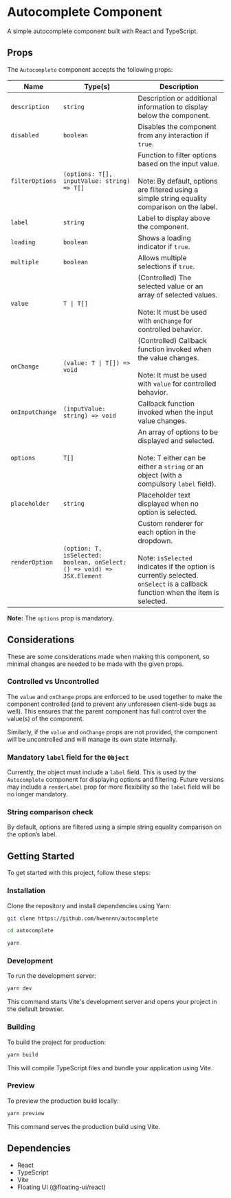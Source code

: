 # Autocomplete Component

A simple autocomplete component built with React and TypeScript.

## Props

The `Autocomplete` component accepts the following props:

| Name            | Type(s)                                                    | Description                                                                 |
|-----------------|---------------------------------------------------------|-----------------------------------------------------------------------------|
| `description`   | `string`                                                | Description or additional information to display below the component.               |
| `disabled`      | `boolean`                                               | Disables the component from any interaction if `true`.                                        |
| `filterOptions` | `(options: T[], inputValue: string) => T[]`              | Function to filter options based on the input value. <br/><br/> Note: By default, options are filtered using a simple string equality comparison on the label.                        |
| `label`         | `string`                                                | Label  to display above the component.                                        |
| `loading`       | `boolean`                                               | Shows a loading indicator if `true`.                                         |
| `multiple`      | `boolean`                                               | Allows multiple selections if `true`.                                        |
| `value`         | `T \| T[]`                                                | (Controlled) The selected value or an array of selected values. <br/><br/> Note: It must be used with `onChange` for controlled behavior.           |
| `onChange`      | `(value: T \| T[]) => void`                               | (Controlled) Callback function invoked when the value changes.    <br/><br/> Note: It must be used with `value` for controlled behavior.            |
| `onInputChange` | `(inputValue: string) => void`                           | Callback function invoked when the input value changes.                      |
| `options`       | `T[]`                                                   | An array of options to be displayed and selected.  <br/><br/> Note: T either can be either a `string` or an object (with a compulsory `label` field).                                   |
| `placeholder`   | `string`                                                | Placeholder text displayed when no option is selected.                       |
| `renderOption`  | `(option: T, isSelected: boolean, onSelect: () => void) => JSX.Element` | Custom renderer for each option in the dropdown.      <br/><br/> Note: `isSelected` indicates if the option is currently selected. `onSelect` is a callback function when the item is selected.                   |

**Note:** The `options` prop is mandatory.

## Considerations

These are some considerations made when making this component, so minimal changes are needed to be made with the given props.

### Controlled vs Uncontrolled

The `value` and `onChange` props are enforced to be used together to make the component controlled (and to prevent any unforeseen client-side bugs as well). This ensures that the parent component has full control over the value(s) of the component.

Similarly, if the `value` and `onChange` props are not provided, the component will be uncontrolled and will manage its own state internally.

### Mandatory `label` field for the `Object`

Currently, the object must include a `label` field. This is used by the `Autocomplete` component for displaying options and filtering. Future versions may include a `renderLabel` prop for more flexibility so the `label` field will be no longer mandatory.

### String comparison check

By default, options are filtered using a simple string equality comparison on the option’s label.

## Getting Started

To get started with this project, follow these steps:

### Installation

Clone the repository and install dependencies using Yarn:

```sh
git clone https://github.com/hwennnn/autocomplete

cd autocomplete

yarn
```

### Development

To run the development server:

```sh
yarn dev
```

This command starts Vite's development server and opens your project in the default browser.

### Building

To build the project for production:

```sh
yarn build
```

This will compile TypeScript files and bundle your application using Vite.

### Preview

To preview the production build locally:

```sh
yarn preview
```

This command serves the production build using Vite.

## Dependencies

- React
- TypeScript
- Vite
- Floating UI (@floating-ui/react)
